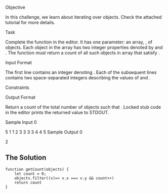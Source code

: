 Objective

In this challenge, we learn about iterating over objects. Check the attached tutorial for more details.

Task

Complete the function in the editor. It has one parameter: an array, , of objects. Each object in the array has two integer properties denoted by  and . The function must return a count of all such objects  in array  that satisfy .

Input Format

The first line contains an integer denoting .
Each of the  subsequent lines contains two space-separated integers describing the values of  and .

Constraints

Output Format

Return a count of the total number of objects  such that . Locked stub code in the editor prints the returned value to STDOUT.

Sample Input 0

5
1 1
2 3
3 3
3 4
4 5
Sample Output 0

2

## The Solution
```
function getCount(objects) {
    let count = 0;
    objects.filter((v)=> v.x === v.y && count++)
    return count
}
```